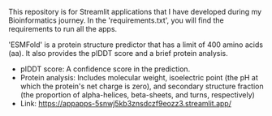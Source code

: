 This repository is for Streamlit applications that I have developed during my Bioinformatics journey.
In the 'requirements.txt', you will find the requirements to run all the apps.

'ESMFold' is a protein structure predictor that has a limit of 400 amino acids (aa). It also provides the pIDDT score and a brief protein analysis.
- pIDDT score: A confidence score in the prediction.
- Protein analysis: Includes molecular weight, isoelectric point (the pH at which the protein's net charge is zero), and secondary structure fraction (the proportion of alpha-helices, beta-sheets, and turns, respectively)
- Link: https://appapps-5snwj5kb3znsdczf9eozz3.streamlit.app/
